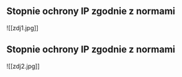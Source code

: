 ## Stopnie ochrony IP zgodnie z normami
![[zdj1.jpg]]

## Stopnie ochrony IP zgodnie z normami
![[zdj2.jpg]]
